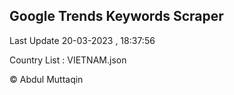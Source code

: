 

## Google Trends Keywords Scraper 
 
Last Update 20-03-2023 , 18:37:56

Country List :
VIETNAM.json



© Abdul Muttaqin 
